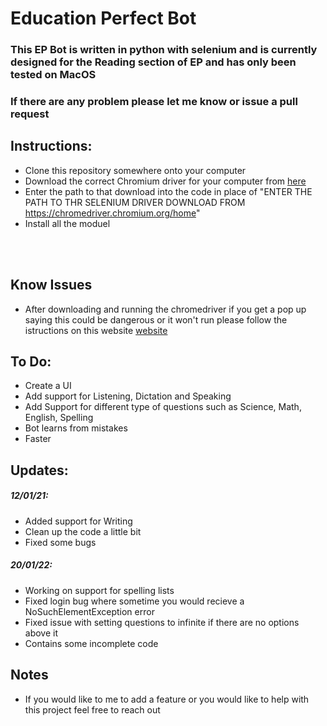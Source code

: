 # Education Perfect Bot

### This EP Bot is written in python with selenium and is currently designed for the Reading section of EP and has only been tested on MacOS

### If there are any problem please let me know or issue a pull request

## Instructions:

- Clone this repository somewhere onto your computer
- Download the correct Chromium driver for your computer from [here](https://chromedriver.chromium.org/home)
- Enter the path to that download into the code in place of "ENTER THE PATH TO THR SELENIUM DRIVER DOWNLOAD FROM https://chromedriver.chromium.org/home"
- Install all the moduel

<br></br>
## Know Issues

- After downloading and running the chromedriver if you get a pop up saying this could be dangerous or it won't run please follow the istructions on this website [website](https://dev.to/ruthmoog/dealing-with-error-chromedriver-cannot-be-opened-because-the-developer-cannot-be-verified-1897)

## To Do:

- Create a UI
- Add support for Listening, Dictation and Speaking
- Add Support for different type of questions such as Science, Math, English, Spelling
- Bot learns from mistakes
- Faster

## Updates:

##### 12/01/21:

- Added support for Writing
- Clean up the code a little bit
- Fixed some bugs

##### 20/01/22:

- Working on support for spelling lists
- Fixed login bug where sometime you would recieve a NoSuchElementException error
- Fixed issue with setting questions to infinite if there are no options above it
- Contains some incomplete code

## Notes

- If you would like to me to add a feature or you would like to help with this project feel free to reach out
